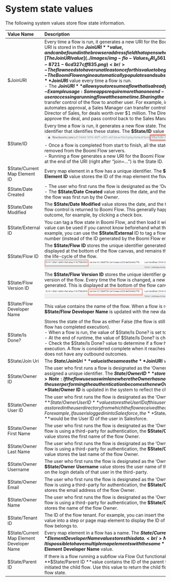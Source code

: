 # System state values 

<head>
  <meta name="guidename" content="Flow"/>
  <meta name="context" content="GUID-0e184acc-ec85-4922-b06b-07a5d6966fa0"/>
</head>

The following system values store flow state information.


| Value Name | Description |
|:---------|:----------|
| $JoinURI | Every time a flow is run, it generates a new URI for the Boomi Flow player. This URI is stored in the **$JoinURI** value, and can be found in the browser address field that opens when a flow is run. ![The JoinURI value](../Images/img-flo-Values_URI_d5611e41-d9c0-4ace-8721-6cd327cff835.png)<br/>- The flow needs to have run at least once for this value to be generated.<br/>- The Boomi Flow engine automatically populates and subsequently updates the **$JoinURI** value every time a flow is run.<br/>- The **$JoinURI** allows you to resume a flow that is already running.<br/>- Example usage: Some apps require more than one end-user accessing a running flow at the same time. Sharing the **$JoinUri** lets a user transfer control of the flow to another user. For example, in an app that automates approval, a Sales Manager can transfer control of the flow to the Director of Sales, for deals worth over $1 million. The Director can then approve the deal, and pass control back to the Sales Manager.|
| $State/ID | Every time a flow is run, it generates a new flow state. The State ID is a unique identifier that identifies these states. The **$State/ID** value stores this ID. ![The State ID value](../Images/img-flo-Values_JoinURI_3d1907e8-eff1-4351-a1f9-fc3fd24e609c.png)<br/>- Once a flow is completed from start to finish, all the state information is removed from the Boomi Flow servers.<br/>- Running a flow generates a new URI for the Boomi Flow player, and the string at the end of the URI (right after “join=…”) is the State ID.|
| $State/Current Map Element ID | Every map element in a flow has a unique identifier. The **$State/Current Map Element ID** value stores the ID of the map element the flow is currently on. |
| $State/Date Created | - The user who first runs the flow is designated as the ‘Owner’ of the flow. <br/>- The **$State/Date Created** value stores the date, and the time in UTC, when the flow was first run by the Owner. |
| $State/Date Modified | The **$State/Date Modified** value stores the date, and the time in UTC, when flow control is returned to Boomi Flow. This generally happens when you hit an outcome, for example, by clicking a check box. |
| $State/External ID | You can tag a flow state in Boomi Flow, and then load it with a unique ID. This value can be used if you cannot know beforehand what the state will be. For example, you can use the **$State/External** ID to tag a flow state with an invoice number (instead of the ID generated by the Boomi Flow engine). |
| $State/Flow ID | The **$State/Flow ID** stores the unique identifier generated for each flow. This is displayed at the bottom of the flow canvas, and remains the same throughout the life-cycle of the flow. ![The Flow ID value](../Images/img-flo-Values_FlowID_ab5f3781-1d53-4a20-be4c-d481afd1346d.png) |
| $State/Flow Version ID | The **$State/Flow Version ID** stores the unique identifier generated for each version of the flow. Every time the flow is changed, a new version ID is generated. This is displayed at the bottom of the flow canvas. ![The Flow Version ID value](../Images/img-flo-Values_VersionID_f41c48ca-d941-4063-8986-e82bb13fc77f.png) |
| $State/Flow Developer Name | This value contains the name of the flow. When a flow is renamed, the **$State/Flow Developer Name** is updated with the new data. |
| $State/Is Done? | Stores the state of the flow as either False (the flow is still running) or True (the flow has completed execution). <br/>- When a flow is run, the value of $State/Is Done? is set to False.<br/>- At the end of runtime, the value of $State/Is Done? is changed to True.<br/>- Check the $State/Is Done? value to determine if a flow has completed execution. A flow is considered complete when it reaches a map element that does not have any outbound outcomes. |
| $State/Join Uri | The **$State/Join Uri** value is the same as the **$JoinURI** value. |
| $State/Owner ID | The user who first runs a flow is designated as the ‘Owner’ of the flow, and is assigned a unique identifier. The **$State/Owner ID** stores this ID value. <br/>Note: If the flow uses a swimlane where the Owner has no access to the flow, the user performing the authentication becomes the new Owner, and the **$State/Owner ID** is updated in the system to reflect the change. |
| $State/Owner User ID | The user who first runs the flow is designated as the ‘Owner’ of the flow. The **$State/Owner User ID** value stores the User ID of this user, as stored in the user directory from which the flow received the user. <br/>For example, if a user is logged in into Salesforce, the **$State/Owner User ID **would be the User ID of the user in Salesforce. |
| $State/Owner First Name | The user who first runs the flow is designated as the ‘Owner’ of the flow. If the flow is using a third-party for authentication, the **$State/Owner First Name** value stores the first name of the flow Owner. |
| $State/Owner Last Name | The user who first runs the flow is designated as the ‘Owner’ of the flow. If the flow is using a third-party for authentication, the **$State/Owner Last Name** value stores the last name of the flow Owner. |
| $State/Owner Username | The user who first runs the flow is designated as the ‘Owner’ of the flow. The **$State/Owner Username** value stores the user name of the flow Owner, based on the login details of that user in the third-party. |
| $State/Owner Email | The user who first runs the flow is designated as the ‘Owner’ of the flow. If the flow is using a third-party for authentication, the **$State/Owner Email** value stores the email address of the flow Owner. |
| $State/Owner Name | The user who first runs the flow is designated as the ‘Owner’ of the flow. If the flow is using a third-party for authentication, the **$State/Owner Name** value stores the name of the flow Owner. |
| $State/Tenant ID | The ID of the flow tenant. For example, you can insert the **$State/Tenant ID** value into a step or page map element to display the ID of the tenant that the flow belongs to. |
| $State/Current Map Element Developer Name | Every map element in a flow has a name. The **$State/Current Map** Element Developer Name value stores this data. <br/>Note: It is possible to have multiple map elements with the same **$State/Current Map Element Developer Name** value. |
| $State/Parent ID | If there is a flow running a subflow via Flow Out functionality, the **$State/Parent ID **value contains the ID of the parent flow state that initiated the child flow. Use this value to return the child flow back to the parent flow state. |